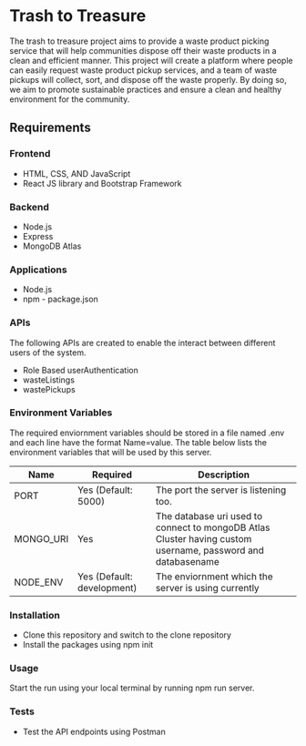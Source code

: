 # Trash to Treasure
The trash to treasure project aims to provide a waste product picking service that will help communities dispose off their waste products in a clean and efficient manner. This project will create a platform where people can easily request waste product pickup services, and a team of waste pickups will collect, sort, and dispose off the waste properly. By doing so, we aim to promote sustainable practices and ensure a clean and healthy environment for the community.
## Requirements
### Frontend
* HTML, CSS, AND JavaScript
* React JS library and Bootstrap Framework
### Backend 
* Node.js 
* Express
* MongoDB Atlas
### Applications
* Node.js
* npm - package.json
### APIs
The following APIs are created to enable the interact between different users of the system.
* Role Based userAuthentication
* wasteListings
* wastePickups
### Environment Variables
The required enviornment variables should be stored in a file named .env and each line have the format Name=value. The table below lists the environment variables that will be used by this server.

| Name  | Required  | Description |
|-------|-----------|-------------|
|PORT   | Yes (Default: 5000) | The port the server is listening too. |
|MONGO_URI| Yes  | The database uri used to connect to mongoDB Atlas Cluster having custom username, password and databasename |
|NODE_ENV    | Yes (Default: development)| The enviornment which the server is using currently |
### Installation
* Clone this repository and switch to the clone repository
* Install the packages using npm init
### Usage
Start the run using your local terminal by running npm run server.
### Tests
* Test the API endpoints using Postman